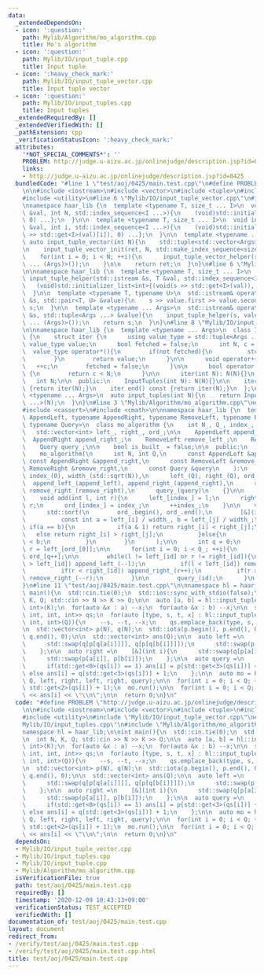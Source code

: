 ```yaml
---
data:
  _extendedDependsOn:
  - icon: ':question:'
    path: Mylib/Algorithm/mo_algorithm.cpp
    title: Mo's algorithm
  - icon: ':question:'
    path: Mylib/IO/input_tuple.cpp
    title: Input tuple
  - icon: ':heavy_check_mark:'
    path: Mylib/IO/input_tuple_vector.cpp
    title: Input tuple vector
  - icon: ':question:'
    path: Mylib/IO/input_tuples.cpp
    title: Input tuples
  _extendedRequiredBy: []
  _extendedVerifiedWith: []
  _pathExtension: cpp
  _verificationStatusIcon: ':heavy_check_mark:'
  attributes:
    '*NOT_SPECIAL_COMMENTS*': ''
    PROBLEM: http://judge.u-aizu.ac.jp/onlinejudge/description.jsp?id=0425
    links:
    - http://judge.u-aizu.ac.jp/onlinejudge/description.jsp?id=0425
  bundledCode: "#line 1 \"test/aoj/0425/main.test.cpp\"\n#define PROBLEM \"http://judge.u-aizu.ac.jp/onlinejudge/description.jsp?id=0425\"\
    \n\n#include <iostream>\n#include <vector>\n#include <tuple>\n#include <numeric>\n\
    #include <utility>\n#line 6 \"Mylib/IO/input_tuple_vector.cpp\"\n#include <initializer_list>\n\
    \nnamespace haar_lib {\n  template <typename T, size_t ... I>\n  void input_tuple_vector_init(T\
    \ &val, int N, std::index_sequence<I ...>){\n    (void)std::initializer_list<int>{(void(std::get<I>(val).resize(N)),\
    \ 0) ...};\n  }\n\n  template <typename T, size_t ... I>\n  void input_tuple_vector_helper(T\
    \ &val, int i, std::index_sequence<I ...>){\n    (void)std::initializer_list<int>{(void(std::cin\
    \ >> std::get<I>(val)[i]), 0) ...};\n  }\n\n  template <typename ... Args>\n \
    \ auto input_tuple_vector(int N){\n    std::tuple<std::vector<Args> ...> ret;\n\
    \n    input_tuple_vector_init(ret, N, std::make_index_sequence<sizeof ... (Args)>());\n\
    \    for(int i = 0; i < N; ++i){\n      input_tuple_vector_helper(ret, i, std::make_index_sequence<sizeof\
    \ ... (Args)>());\n    }\n\n    return ret;\n  }\n}\n#line 6 \"Mylib/IO/input_tuple.cpp\"\
    \n\nnamespace haar_lib {\n  template <typename T, size_t ... I>\n  static void\
    \ input_tuple_helper(std::istream &s, T &val, std::index_sequence<I ...>){\n \
    \   (void)std::initializer_list<int>{(void(s >> std::get<I>(val)), 0) ...};\n\
    \  }\n\n  template <typename T, typename U>\n  std::istream& operator>>(std::istream\
    \ &s, std::pair<T, U> &value){\n    s >> value.first >> value.second;\n    return\
    \ s;\n  }\n\n  template <typename ... Args>\n  std::istream& operator>>(std::istream\
    \ &s, std::tuple<Args ...> &value){\n    input_tuple_helper(s, value, std::make_index_sequence<sizeof\
    \ ... (Args)>());\n    return s;\n  }\n}\n#line 8 \"Mylib/IO/input_tuples.cpp\"\
    \n\nnamespace haar_lib {\n  template <typename ... Args>\n  class InputTuples\
    \ {\n    struct iter {\n      using value_type = std::tuple<Args ...>;\n     \
    \ value_type value;\n      bool fetched = false;\n      int N, c = 0;\n\n    \
    \  value_type operator*(){\n        if(not fetched){\n          std::cin >> value;\n\
    \        }\n        return value;\n      }\n\n      void operator++(){\n     \
    \   ++c;\n        fetched = false;\n      }\n\n      bool operator!=(iter &) const\
    \ {\n        return c < N;\n      }\n\n      iter(int N): N(N){}\n    };\n\n \
    \   int N;\n\n  public:\n    InputTuples(int N): N(N){}\n\n    iter begin() const\
    \ {return iter(N);}\n    iter end() const {return iter(N);}\n  };\n\n  template\
    \ <typename ... Args>\n  auto input_tuples(int N){\n    return InputTuples<Args\
    \ ...>(N);\n  }\n}\n#line 3 \"Mylib/Algorithm/mo_algorithm.cpp\"\n#include <algorithm>\n\
    #include <cassert>\n#include <cmath>\n\nnamespace haar_lib {\n  template <typename\
    \ AppendLeft, typename AppendRight, typename RemoveLeft, typename RemoveRight,\
    \ typename Query>\n  class mo_algorithm {\n    int N_, Q_, index_, width_;\n \
    \   std::vector<int> left_, right_, ord_;\n\n    AppendLeft append_left_;\n  \
    \  AppendRight append_right_;\n    RemoveLeft remove_left_;\n    RemoveRight remove_right_;\n\
    \    Query query_;\n\n    bool is_built_ = false;\n\n  public:\n    mo_algorithm(){}\n\
    \    mo_algorithm(\n      int N, int Q,\n      const AppendLeft &append_left,\
    \ const AppendRight &append_right,\n      const RemoveLeft &remove_left, const\
    \ RemoveRight &remove_right,\n      const Query &query\n    ):\n      N_(N), Q_(Q),\
    \ index_(0), width_(std::sqrt(N)),\n      left_(Q), right_(Q), ord_(Q),\n    \
    \  append_left_(append_left), append_right_(append_right),\n      remove_left_(remove_left),\
    \ remove_right_(remove_right),\n      query_(query)\n    {}\n\n    // [l, r)\n\
    \    void add(int l, int r){\n      left_[index_] = l;\n      right_[index_] =\
    \ r;\n      ord_[index_] = index_;\n      ++index_;\n    }\n\n    void run(){\n\
    \      std::sort(\n        ord_.begin(), ord_.end(),\n        [&](int i, int j){\n\
    \          const int a = left_[i] / width_, b = left_[j] / width_;\n         \
    \ if(a == b){\n            if(a & 1) return right_[i] < right_[j];\n         \
    \   else return right_[i] > right_[j];\n          }else{\n            return a\
    \ < b;\n          }\n        }\n      );\n\n      int q = 0;\n      int l = left_[ord_[0]],\
    \ r = left_[ord_[0]];\n\n      for(int i = 0; i < Q_; ++i){\n        int id =\
    \ ord_[q++];\n\n        while(l != left_[id] or r != right_[id]){\n          if(l\
    \ > left_[id]) append_left_(--l);\n          if(l < left_[id]) remove_left_(l++);\n\
    \          if(r < right_[id]) append_right_(r++);\n          if(r > right_[id])\
    \ remove_right_(--r);\n        }\n\n        query_(id);\n      }\n    }\n  };\n\
    }\n#line 11 \"test/aoj/0425/main.test.cpp\"\n\nnamespace hl = haar_lib;\n\nint\
    \ main(){\n  std::cin.tie(0);\n  std::ios::sync_with_stdio(false);\n\n  int N,\
    \ K, Q; std::cin >> N >> K >> Q;\n\n  auto [a, b] = hl::input_tuple_vector<int,\
    \ int>(K);\n  for(auto &x : a) --x;\n  for(auto &x : b) --x;\n\n  std::vector<std::tuple<int,\
    \ int, int, int>> qs;\n  for(auto [type, s, t, x] : hl::input_tuples<int, int,\
    \ int, int>(Q)){\n    --s, --t, --x;\n    qs.emplace_back(type, s, t, x);\n  }\n\
    \n  std::vector<int> p(N), q(N);\n  std::iota(p.begin(), p.end(), 0);\n  std::iota(q.begin(),\
    \ q.end(), 0);\n\n  std::vector<int> ans(Q);\n\n  auto left =\n    [&](int i){\n\
    \      std::swap(q[p[q[a[i]]]], q[p[q[b[i]]]]);\n      std::swap(p[q[a[i]]], p[q[b[i]]]);\n\
    \    };\n\n  auto right =\n    [&](int i){\n      std::swap(q[p[a[i]]], q[p[b[i]]]);\n\
    \      std::swap(p[a[i]], p[b[i]]);\n    };\n\n  auto query =\n    [&](int i){\n\
    \      if(std::get<0>(qs[i]) == 1) ans[i] = p[std::get<3>(qs[i])] + 1;\n     \
    \ else ans[i] = q[std::get<3>(qs[i])] + 1;\n    };\n\n  auto mo = hl::mo_algorithm(N,\
    \ Q, left, right, left, right, query);\n\n  for(int i = 0; i < Q; ++i) mo.add(std::get<1>(qs[i]),\
    \ std::get<2>(qs[i]) + 1);\n  mo.run();\n\n  for(int i = 0; i < Q; ++i) std::cout\
    \ << ans[i] << \"\\n\";\n\n  return 0;\n}\n"
  code: "#define PROBLEM \"http://judge.u-aizu.ac.jp/onlinejudge/description.jsp?id=0425\"\
    \n\n#include <iostream>\n#include <vector>\n#include <tuple>\n#include <numeric>\n\
    #include <utility>\n#include \"Mylib/IO/input_tuple_vector.cpp\"\n#include \"\
    Mylib/IO/input_tuples.cpp\"\n#include \"Mylib/Algorithm/mo_algorithm.cpp\"\n\n\
    namespace hl = haar_lib;\n\nint main(){\n  std::cin.tie(0);\n  std::ios::sync_with_stdio(false);\n\
    \n  int N, K, Q; std::cin >> N >> K >> Q;\n\n  auto [a, b] = hl::input_tuple_vector<int,\
    \ int>(K);\n  for(auto &x : a) --x;\n  for(auto &x : b) --x;\n\n  std::vector<std::tuple<int,\
    \ int, int, int>> qs;\n  for(auto [type, s, t, x] : hl::input_tuples<int, int,\
    \ int, int>(Q)){\n    --s, --t, --x;\n    qs.emplace_back(type, s, t, x);\n  }\n\
    \n  std::vector<int> p(N), q(N);\n  std::iota(p.begin(), p.end(), 0);\n  std::iota(q.begin(),\
    \ q.end(), 0);\n\n  std::vector<int> ans(Q);\n\n  auto left =\n    [&](int i){\n\
    \      std::swap(q[p[q[a[i]]]], q[p[q[b[i]]]]);\n      std::swap(p[q[a[i]]], p[q[b[i]]]);\n\
    \    };\n\n  auto right =\n    [&](int i){\n      std::swap(q[p[a[i]]], q[p[b[i]]]);\n\
    \      std::swap(p[a[i]], p[b[i]]);\n    };\n\n  auto query =\n    [&](int i){\n\
    \      if(std::get<0>(qs[i]) == 1) ans[i] = p[std::get<3>(qs[i])] + 1;\n     \
    \ else ans[i] = q[std::get<3>(qs[i])] + 1;\n    };\n\n  auto mo = hl::mo_algorithm(N,\
    \ Q, left, right, left, right, query);\n\n  for(int i = 0; i < Q; ++i) mo.add(std::get<1>(qs[i]),\
    \ std::get<2>(qs[i]) + 1);\n  mo.run();\n\n  for(int i = 0; i < Q; ++i) std::cout\
    \ << ans[i] << \"\\n\";\n\n  return 0;\n}\n"
  dependsOn:
  - Mylib/IO/input_tuple_vector.cpp
  - Mylib/IO/input_tuples.cpp
  - Mylib/IO/input_tuple.cpp
  - Mylib/Algorithm/mo_algorithm.cpp
  isVerificationFile: true
  path: test/aoj/0425/main.test.cpp
  requiredBy: []
  timestamp: '2020-12-09 10:43:13+09:00'
  verificationStatus: TEST_ACCEPTED
  verifiedWith: []
documentation_of: test/aoj/0425/main.test.cpp
layout: document
redirect_from:
- /verify/test/aoj/0425/main.test.cpp
- /verify/test/aoj/0425/main.test.cpp.html
title: test/aoj/0425/main.test.cpp
---
```

